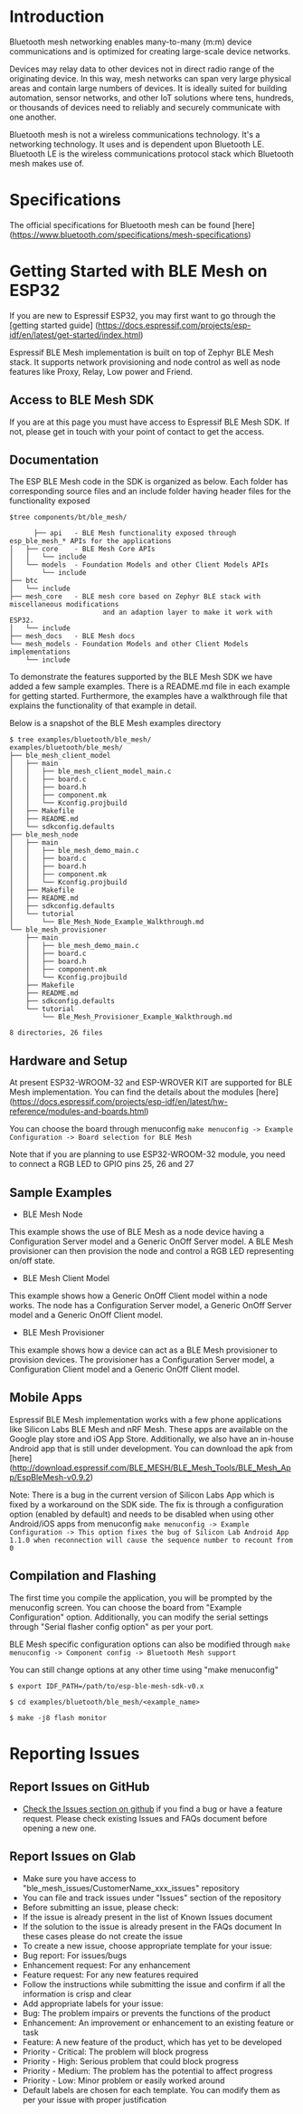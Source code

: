# Introduction

Bluetooth mesh networking enables many-to-many (m:m) device communications and is optimized for creating large-scale device networks. 

Devices may relay data to other devices not in direct radio range of the originating device. In this way, mesh networks can span very large physical areas and contain large numbers of devices. It is ideally suited for building automation, sensor networks, and other IoT solutions where tens, hundreds, or thousands of devices need to reliably and securely communicate with one another. 

Bluetooth mesh is not a wireless communications technology. It's a networking technology. It uses and is dependent upon Bluetooth LE. Bluetooth LE is the wireless communications protocol stack which Bluetooth mesh makes use of.


# Specifications

The official specifications for Bluetooth mesh can be found [here] (https://www.bluetooth.com/specifications/mesh-specifications)


# Getting Started with BLE Mesh on ESP32

If you are new to Espressif ESP32, you may first want to go through the [getting started guide] (https://docs.espressif.com/projects/esp-idf/en/latest/get-started/index.html)

Espressif BLE Mesh implementation is built on top of Zephyr BLE Mesh stack. It supports network provisioning and node control as well as node features like Proxy, Relay, Low power and Friend.


## Access to BLE Mesh SDK
If you are at this page you must have access to Espressif BLE Mesh SDK. If not, please get in touch with your point of contact to get the access.

## Documentation

The ESP BLE Mesh code in the SDK is organized as below. Each folder has corresponding source files and an include folder having header files for the functionality exposed
```
$tree components/bt/ble_mesh/

      ├── api   - BLE Mesh functionality exposed through esp_ble_mesh_* APIs for the applications
│   ├── core    - BLE Mesh Core APIs
│   │   └── include
│   └── models  - Foundation Models and other Client Models APIs
│       └── include
├── btc
│   └── include
├── mesh_core   - BLE mesh core based on Zephyr BLE stack with miscellaneous modifications
                       and an adaption layer to make it work with ESP32.
│   └── include
├── mesh_docs   - BLE Mesh docs
└── mesh_models - Foundation Models and other Client Models implementations
    └── include
```

To demonstrate the features supported by the BLE Mesh SDK we have added a few sample examples. There is a README.md file in each example for getting started. Furthermore, the examples have a walkthrough file that explains the functionality of that example in detail. 

Below is a snapshot of the BLE Mesh examples directory
```
$ tree examples/bluetooth/ble_mesh/
examples/bluetooth/ble_mesh/
├── ble_mesh_client_model
│   ├── main
│   │   ├── ble_mesh_client_model_main.c
│   │   ├── board.c
│   │   ├── board.h
│   │   ├── component.mk
│   │   └── Kconfig.projbuild
│   ├── Makefile
│   ├── README.md
│   └── sdkconfig.defaults
├── ble_mesh_node
│   ├── main
│   │   ├── ble_mesh_demo_main.c
│   │   ├── board.c
│   │   ├── board.h
│   │   ├── component.mk
│   │   └── Kconfig.projbuild
│   ├── Makefile
│   ├── README.md
│   ├── sdkconfig.defaults
│   └── tutorial
│       └── Ble_Mesh_Node_Example_Walkthrough.md
└── ble_mesh_provisioner
    ├── main
    │   ├── ble_mesh_demo_main.c
    │   ├── board.c
    │   ├── board.h
    │   ├── component.mk
    │   └── Kconfig.projbuild
    ├── Makefile
    ├── README.md
    ├── sdkconfig.defaults
    └── tutorial
        └── Ble_Mesh_Provisioner_Example_Walkthrough.md

8 directories, 26 files
```


## Hardware and Setup

At present ESP32-WROOM-32 and ESP-WROVER KIT are supported for BLE Mesh implementation. You can find the details about the modules [here] (https://docs.espressif.com/projects/esp-idf/en/latest/hw-reference/modules-and-boards.html)

You can choose the board through menuconfig `make menuconfig -> Example Configuration -> Board selection for BLE Mesh`

Note that if you are planning to use ESP32-WROOM-32 module, you need to connect a RGB LED to GPIO pins 25, 26 and 27 


## Sample Examples

* BLE Mesh Node

This example shows the use of BLE Mesh as a node device having a Configuration Server model and a Generic OnOff Server model. A BLE Mesh provisioner can then provision the node and control a RGB LED representing on/off state.

* BLE Mesh Client Model

This example shows how a Generic OnOff Client model within a node works. The node has a Configuration Server model, a Generic OnOff Server model and a Generic OnOff Client model.

* BLE Mesh Provisioner

This example shows how a device can act as a BLE Mesh provisioner to provision devices. The provisioner has a Configuration Server model, a Configuration Client model and a Generic OnOff Client model.


## Mobile Apps 

Espressif BLE Mesh implementation works with a few phone applications like Silicon Labs BLE Mesh and nRF Mesh.
These apps are available on the Google play store and iOS App Store. Additionally, we also have an in-house Android app that is still under development. You can download the apk from [here] 
(http://download.espressif.com/BLE_MESH/BLE_Mesh_Tools/BLE_Mesh_App/EspBleMesh-v0.9.2)

Note: There is a bug in the current version of Silicon Labs App which is fixed by a workaround on the SDK side. The fix is through a configuration option (enabled by default) and needs to be disabled when using other Android/iOS apps from menuconfig `make menuconfig -> Example Configuration -> This option fixes the bug of Silicon Lab Android App 1.1.0 when reconnection will cause the sequence number to recount from 0`

## Compilation and Flashing 

The first time you compile the application, you will be prompted by the menuconfig screen. You can choose the board from "Example Configuration" option. Additionally, you can modify the serial settings through "Serial flasher config option" as per your port.

BLE Mesh specific configuration options can also be modified through `make menuconfig -> Component config -> Bluetooth Mesh support`

You can still change options at any other time using "make menuconfig"
```
$ export IDF_PATH=/path/to/esp-ble-mesh-sdk-v0.x

$ cd examples/bluetooth/ble_mesh/<example_name>

$ make -j8 flash monitor
```


# Reporting Issues

## Report Issues on GitHub

* [Check the Issues section on github](https://github.com/espressif/esp-idf/issues) if you find a bug or have a feature request. Please check existing Issues and FAQs document before opening a new one.

## Report Issues on Glab

* Make sure you have access to "ble_mesh_issues/CustomerName_xxx_issues" repository
* You can file and track issues under "Issues" section of the repository
* Before submitting an issue, please check:
 * If the issue is already present in the list of Known Issues document
 * If the solution to the issue is already present in the FAQs document
In these cases please do not create the issue
* To create a new issue, choose appropriate template for your issue:
 * Bug report: For issues/bugs
 * Enhancement request: For any enhancement
 * Feature request: For any new features required
* Follow the instructions while submitting the issue and confirm if all the information is crisp and clear
* Add appropriate labels for your issue:
 * Bug: The problem impairs or prevents the functions of the product
 * Enhancement: An improvement or enhancement to an existing feature or task
 * Feature: A new feature of the product, which has yet to be developed
 * Priority - Critical: The problem will block progress
 * Priority - High: Serious problem that could block progress 
 * Priority - Medium: The problem has the potential to affect progress
 * Priority - Low: Minor problem or easily worked around
* Default labels are chosen for each template. You can modify them as per your issue with proper justification
